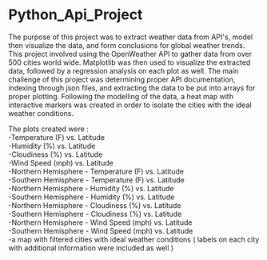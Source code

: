 # Python_Api_Project
The purpose of this project was to extract weather data from API's, model then visualize the data, and form conclusions for global weather trends. 
This project involved using the OpenWeather API to gather data from over 500 cities world wide. Matplotlib was then used to visualize the extracted data, followed by a regression analysis on each plot as well. The main challenge of this project was determining proper API documentation, indexing through json files, and extracting the data to be put into arrays for proper plotting. Following the modelling of the data, a heat map with interactive markers was created in order to isolate the cities with the ideal weather conditions. 

The plots created were :\
-Temperature (F) vs. Latitude\
-Humidity (%) vs. Latitude\
-Cloudiness (%) vs. Latitude\
-Wind Speed (mph) vs. Latitude\
-Northern Hemisphere - Temperature (F) vs. Latitude\
-Southern Hemisphere - Temperature (F) vs. Latitude\
-Northern Hemisphere - Humidity (%) vs. Latitude\
-Southern Hemisphere - Humidity (%) vs. Latitude\
-Northern Hemisphere - Cloudiness (%) vs. Latitude\
-Southern Hemisphere - Cloudiness (%) vs. Latitude\
-Northern Hemisphere - Wind Speed (mph) vs. Latitude\
-Southern Hemisphere - Wind Speed (mph) vs. Latitude\
-a map with filtered cities with ideal weather conditions ( labels on each city with additional information were included as well )
